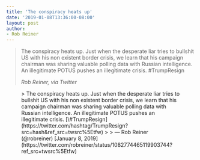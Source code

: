 ```yaml
---
title: 'The conspiracy heats up'
date: '2019-01-08T13:36:00-08:00'
layout: post
author:
- Rob Reiner
---
```


> The conspiracy heats up. Just when the desperate liar tries to bullshit US with his non existent border crisis, we learn that his campaign chairman was sharing valuable polling data with Russian intelligence. An illegitimate POTUS pushes an illegitimate crisis. #TrumpResign
>
> <cite>Rob Reiner, via Twitter</cite>

<figure class="wp-block-embed is-type-rich is-provider-twitter wp-block-embed-twitter"><div class="wp-block-embed__wrapper">> The conspiracy heats up. Just when the desperate liar tries to bullshit US with his non existent border crisis, we learn that his campaign chairman was sharing valuable polling data with Russian intelligence. An illegitimate POTUS pushes an illegitimate crisis. [\#TrumpResign](https://twitter.com/hashtag/TrumpResign?src=hash&ref_src=twsrc%5Etfw)
>
> — Rob Reiner (@robreiner) [January 8, 2019](https://twitter.com/robreiner/status/1082774465119903744?ref_src=twsrc%5Etfw)

<script async="" charset="utf-8" src="https://platform.twitter.com/widgets.js"></script></div></figure>
